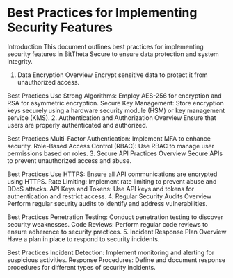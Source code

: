 # Best Practices for Implementing Security Features
Introduction
This document outlines best practices for implementing security features in BitTheta Secure to ensure data protection and system integrity.

1. Data Encryption
Overview
Encrypt sensitive data to protect it from unauthorized access.

Best Practices
Use Strong Algorithms: Employ AES-256 for encryption and RSA for asymmetric encryption.
Secure Key Management: Store encryption keys securely using a hardware security module (HSM) or key management service (KMS).
2. Authentication and Authorization
Overview
Ensure that users are properly authenticated and authorized.

Best Practices
Multi-Factor Authentication: Implement MFA to enhance security.
Role-Based Access Control (RBAC): Use RBAC to manage user permissions based on roles.
3. Secure API Practices
Overview
Secure APIs to prevent unauthorized access and abuse.

Best Practices
Use HTTPS: Ensure all API communications are encrypted using HTTPS.
Rate Limiting: Implement rate limiting to prevent abuse and DDoS attacks.
API Keys and Tokens: Use API keys and tokens for authentication and restrict access.
4. Regular Security Audits
Overview
Perform regular security audits to identify and address vulnerabilities.

Best Practices
Penetration Testing: Conduct penetration testing to discover security weaknesses.
Code Reviews: Perform regular code reviews to ensure adherence to security practices.
5. Incident Response Plan
Overview
Have a plan in place to respond to security incidents.

Best Practices
Incident Detection: Implement monitoring and alerting for suspicious activities.
Response Procedures: Define and document response procedures for different types of security incidents.
